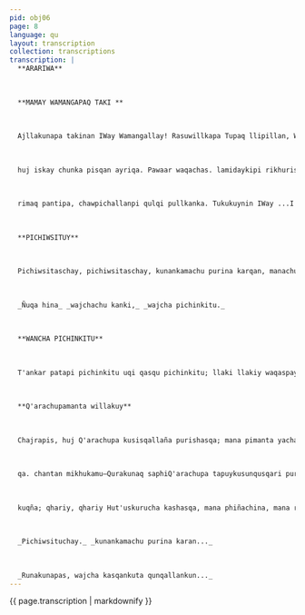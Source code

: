 ```yaml
---
pid: obj06
page: 8
language: qu
layout: transcription
collection: transcriptions
transcription: |
  **ARARIWA**
  
  
  
  **MAMAY WAMANGAPAQ TAKI **
  
  
  
  Ajllakunapa takinan IWay Wamangallay! Rasuwillkapa Tupaq llipillan, Wari ch’askalla. Puqyakunapa tiyanan allpapi Pachakamaqpa inkillchaykusqan. Llaqta runaq takinan kaymi takillay khuyay llaqtallay, chinchin patapi quri chakacha. Mayu pawchiqpas wayra pillwiqpas, llallirispantaq uyarikuqmi. Tawa pachkaña wata riqllapis,
  
  
  
  huj iskay chunka pisqan ayriqa. Pawaar waqachas. lamidaykipi rikhurisqank pukarallayku Yanpanauyq pikutallaykin ranpallaykipi rijrakusunki. Qiraquchapa khuyay ususin, Pachakutiqpa Anawarkillan. Isqun raymipi llaqtakunata llawarllaykiwan qispichiqllayku. Qusqu qantupa
  
  
  
  rimaq pantipa, chawpichallanpi qulqi pullkanka. Tukukuynin IWay ...I Wamangallay Rasuwillkapa qulqi isankanpi quri t'ikacha. Q'umir lliqllapi qupa llanthuyuq, kuyay Apinka; kaymi takillay (Antipa churin: qilqasqan).
  
  
  
  **PICHIWSITUY**
  
  
  
  Pichiwsitaschay, pichiwsitaschay, kunankamachu purina karqan, manachu hora qhawana karqanKunan kamachu purina karan Mayu patachanpi paris palomita sapallaykichu waqallachkankimapas ñuqawan parischaykukuy iskayllanchikñan waqallasunchik. Llaqtay urqupi waylla ichhucha sapa paraptin k’umuykachallan, sapa lastaptin k’umuykachallan, chhaynan ñuqapas k’umuykachani; ancha, ancha chirillawaptin. Sapallay kani kay vidapi!
  
  
  
  _Ñuqa hina_ _wajchachu kanki,_ _wajcha pichinkitu._
  
  
  
  **WANCHA PICHINKITU**
  
  
  
  T'ankar patapi pichinkitu uqi qasqu pichinkitu; llaki llakiy waqaspaykin pitan maytan suyashanki, uminatachu munashanki. Ichhuq chhullanta apamuspa urpita hina lulusqayki, sach’aq rurunta mashkhamuspan urpiyta hina umisqayki sunqullaypi uywasqayki. Mana mamayuq kaspaykichu, mana taytayuq kaspaykichu; intillaman, taytay ninkkillallaman, mamay ninki, ch’askallaman, ñañay ninkiquyllurllaman, turay ninki. Mana mamayuq kaqtiykiqa, mana taytayuq kaqtiykiqa; ñuqa mamayki, ñuqa taytayki, makillaypi uywasqayki, urpiyta hina umisqayki. (Llaqtaq Takin)
  
  
  
  **Q'arachupamanta willakuy**
  
  
  
  Chajrapis, huj Q'arachupa kusisqallaña purishasqa; mana pimanta yachaspa. Mana pita yuyarispas purishasqa. Chay purisqanpis llakishaq, unphullaña parusqa Lliw sayk’usqallañas, wachunta sasatashasqa. kuru, unqusqachu kashankiri —, imanaqtin—Imananmi Hut'usraq Hut'uskuru suchuHut’uskuruchawan tuchushankiNispas Q'arachupa, kusqa. —Manan allinchu Hut'uskuruman tapuytaq hina lliwllañari sukani, manan ashkha p’unchayña mikhunata tarikunichu, chaymi tullullaña purishani unphullaña purishani Nispas Hut'uskuru, — Maytataq, hina
  
  
  
  qa. chantan mikhukamu—Qurakunaq saphiQ'arachupa tapuykusunqusqari purishankiri nispas hujmanta mikhuymanri— Nispas nisqa, mana uyarichikuq kunkallanwanña, yanqa rimaykuyllawanña rimaspa. Chaymansi : paray mit'a chayamusqa, qasaq, imatawantaq sapas chayamullasqataq, ch’aki p’unchayqakutaq... .:Chaymantataq pawqar mit'a, unu pakunapas chayamullaspaqarin rurunanpaq rantin, chayaykusqa muspa. Llapa mit'aq puriyQ'arachupaman nisqa. Chayqa, ña ru pupallasqakutaq. ninmanmi, hujmanta, sujna masi hina tuparupawqar t'ikanta apa
  
  
  
  kuqña; qhariy, qhariy Hut'uskurucha kashasqa, mana phiñachina, mana rimarinan kashasqa... Manas wajcha Q'arachupachata, ni imayniraqtapas qhawaykusqachu. Q'arachupataq, qayna p’unchaykama sujnanta qhawarispa pawiykachaaqa Hinaspansi, yachanallanpaq hinata tapuykusqa:. —Wiraqucha Hut'uskuru, maytataq purishankiri...Astawanraq rupupakuspa, kay phiña Hut'usukuru wiraqucha astawanraq phiñapa kuspa, ancha kallpata rimariyninpi churaspa, hinata kutichisqa: — Yana chuqlluq sunquntan mikhuq rishani Nishutapuni sayarispas rimasqa, chay Sinchi Hut'uskuru wiraqucha, hinaspansi, chayninta phalashaq, Chuchiku rikuykuruspa mikhurakapusqa. Hinatan Hut'uskuru wañuyta tarisqa. Hinallataqmi, runakuna kanku. Wajcha kayninpi k’umullaña, sumaq sunqunwan purinku; qhapaqyaqtin kutaq, qayna, wajcha kasqankumanta qunqakapunku...
  
  
  
  _Pichiwsituchay._ _kunankamachu purina karan..._
  
  
  
  _Runakunapas, wajcha kasqankuta qunqallankun..._
---
```


{{ page.transcription | markdownify }}
